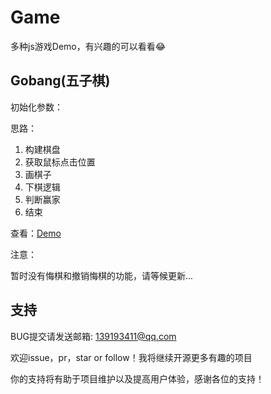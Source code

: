 # Game
多种js游戏Demo，有兴趣的可以看看😂

## Gobang(五子棋)

初始化参数：</br>

思路：</br>
1. 构建棋盘
2. 获取鼠标点击位置
3. 画棋子
4. 下棋逻辑
5. 判断赢家
6. 结束

查看：<a target="_blank" href="https://penglin254.github.io/Game/demo/Gobang/index.html">Demo</a>

注意：</br>

暂时没有悔棋和撤销悔棋的功能，请等候更新...

支持
---
BUG提交请发送邮箱: 139193411@qq.com

欢迎issue，pr，star or follow！我将继续开源更多有趣的项目

你的支持将有助于项目维护以及提高用户体验，感谢各位的支持！
